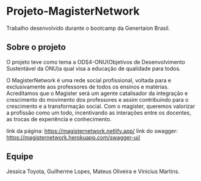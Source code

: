 # Projeto-MagisterNetwork
Trabalho desenvolvido durante o bootcamp da Genertaion Brasil.

## Sobre o projeto
O projeto teve como tema a ODS4-ONU(Objetivos de Desenvolvimento Sustentável da ONU)a qual visa a educação de qualidade para todos. 

O MagisterNetwork é uma rede social profissional, voltada para e exclusivamente aos professores de todos os ensinos e matérias. 
Acreditamos que o  Magister será um agente catalisador da integração e crescimento do movimento dos professores e assim contribuindo para o crescimento e a transformação social.
Com o magister, queremos valorizar a profissão como um todo, incentivando as interações entre os docentes, as trocas de experiência e conhecimento.

link da página:
https://magisternetwork.netlify.app/
link do swagger:
https://magisternetwork.herokuapp.com/swagger-ui/

## Equipe
Jessica Toyota, Guilherme Lopes, Mateus Oliveira e Vinicius Martins.
